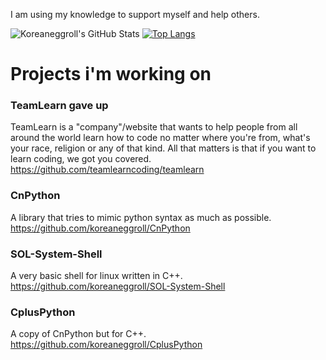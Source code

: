 I am using my knowledge to support myself and help others.

![Koreaneggroll's GitHub Stats](https://github-readme-stats.vercel.app/api?username=koreaneggroll)
[![Top Langs](https://github-readme-stats.vercel.app/api/top-langs/?username=koreaneggroll&layout=compact)](https://github.com/koreaneggroll/github-readme-stats)


# Projects i'm working on

 ### TeamLearn gave up
   TeamLearn is a "company"/website that wants to help people from all around the world learn how to code no matter where you're from, what's your race, religion or any of that kind. All that matters is that if you want to learn coding, we got you covered. https://github.com/teamlearncoding/teamlearn

 ### CnPython
   A library that tries to mimic python syntax as much as possible. https://github.com/koreaneggroll/CnPython
  
 ### SOL-System-Shell
   A very basic shell for linux written in C++. https://github.com/koreaneggroll/SOL-System-Shell
   
 ### CplusPython
   A copy of CnPython but for C++. https://github.com/koreaneggroll/CplusPython
